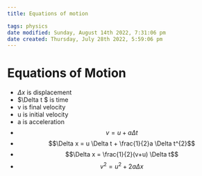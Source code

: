 ```yaml
---
title: Equations of motion

tags: physics
date modified: Sunday, August 14th 2022, 7:31:06 pm
date created: Thursday, July 28th 2022, 5:59:06 pm
---
```


# Equations of Motion
- $\Delta x$ is displacement
- $\Delta t $ is time
- v is final velocity
- u is initial velocity
- a is acceleration
- $$v = u + a\Delta t$$
- $$\Delta x = u \Delta t + \frac{1}{2}a \Delta t^{2}$$
- $$\Delta x = \frac{1}{2}(v+u) \Delta t$$
- $$v^{2}= u^{2}+2a \Delta x$$

